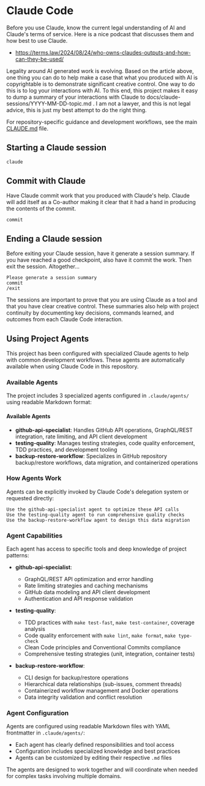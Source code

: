 # Claude Code

Before you use Claude, know the current legal understanding of AI and Claude's
terms of service. Here is a nice podcast that discusses them and how best
to use Claude.

- <https://terms.law/2024/08/24/who-owns-claudes-outputs-and-how-can-they-be-used/>

Legality around AI generated work is evolving. Based on the article above,
one thing you can do to help make a case that what you produced with AI is
copyrightable is to demonstrate significant creative control. One way to do
this is to log your interactions with AI. To this end, this project makes
it easy to dump a summary of your interactions with Claude to
docs/claude-sessions/YYYY-MM-DD-topic.md . I am not a lawyer, and this is not legal advice,
this is just my best attempt to do the right thing.

For repository-specific guidance and development workflows, see the main [CLAUDE.md](../CLAUDE.md) file.

## Starting a Claude session

```bash
claude
```

## Commit with Claude

Have Claude commit work that you produced with Claude's help. Claude
will add itself as a Co-author making it clear that it had a hand in
producing the contents of the commit.

```claude
commit
```

## Ending a Claude session

Before exiting your Claude session, have it generate a session summary.
If you have reached a good checkpoint, also have it commit the work.
Then exit the session. Altogether...

```claude
Please generate a session summary
commit
/exit
```

The sessions are important to prove that you are using Claude as a tool
and that you have clear creative control. These summaries also help with
project continuity by documenting key decisions, commands learned, and
outcomes from each Claude Code interaction.

## Using Project Agents

This project has been configured with specialized Claude agents to help with common development workflows. These agents are automatically available when using Claude Code in this repository.

### Available Agents

The project includes 3 specialized agents configured in `.claude/agents/` using readable Markdown format:

#### Available Agents

- **github-api-specialist**: Handles GitHub API operations, GraphQL/REST integration, rate limiting, and API client development
- **testing-quality**: Manages testing strategies, code quality enforcement, TDD practices, and development tooling 
- **backup-restore-workflow**: Specializes in GitHub repository backup/restore workflows, data migration, and containerized operations

### How Agents Work

Agents can be explicitly invoked by Claude Code's delegation system or requested directly:
```claude
Use the github-api-specialist agent to optimize these API calls
Use the testing-quality agent to run comprehensive quality checks
Use the backup-restore-workflow agent to design this data migration
```

### Agent Capabilities

Each agent has access to specific tools and deep knowledge of project patterns:

- **github-api-specialist**: 
  - GraphQL/REST API optimization and error handling
  - Rate limiting strategies and caching mechanisms
  - GitHub data modeling and API client development
  - Authentication and API response validation

- **testing-quality**:
  - TDD practices with `make test-fast`, `make test-container`, coverage analysis
  - Code quality enforcement with `make lint`, `make format`, `make type-check`
  - Clean Code principles and Conventional Commits compliance
  - Comprehensive testing strategies (unit, integration, container tests)

- **backup-restore-workflow**:
  - CLI design for backup/restore operations
  - Hierarchical data relationships (sub-issues, comment threads)
  - Containerized workflow management and Docker operations
  - Data integrity validation and conflict resolution

### Agent Configuration

Agents are configured using readable Markdown files with YAML frontmatter in `.claude/agents/`:
- Each agent has clearly defined responsibilities and tool access
- Configuration includes specialized knowledge and best practices
- Agents can be customized by editing their respective `.md` files

The agents are designed to work together and will coordinate when needed for complex tasks involving multiple domains.
